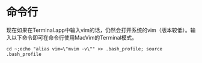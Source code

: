 # 命令行


现在如果在Terminal.app中输入vim的话，仍然会打开系统的vim（版本较低）。输入以下命令即可在命令行使用MacVim的Terminal模式。

```
cd ~;echo "alias vim=\"mvim -v\"" >> .bash_profile; source .bash_profile
```


